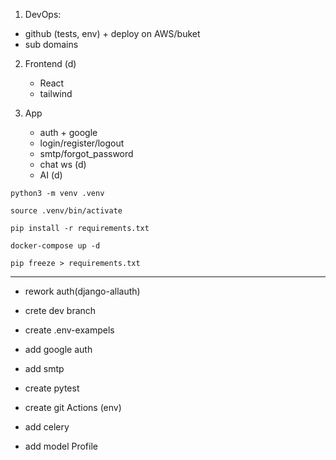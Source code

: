 
1. DevOps:
 - github (tests, env) + deploy on AWS/buket
 - sub domains  

2. Frontend (d)
   - React
   - tailwind
 
3. App
   + auth + google
   - login/register/logout
   - smtp/forgot_password 
   - chat ws (d)
   - AI (d)
  
```python3 -m venv .venv```

```source .venv/bin/activate```

```pip install -r requirements.txt```

```docker-compose up -d```

```pip freeze > requirements.txt```

---
+ rework auth(django-allauth)
+ crete dev branch

+ create .env-exampels 
+ add google auth
+ add smtp

- create pytest
- create git Actions (env)

- add celery
- add model Profile
